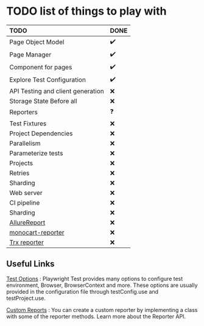 # TODO list of things to play with

| TODO                                                                                   | DONE               |
| :------------------------------------------------------------------------------------- | :----------------- |
| Page Object Model                                                                      | :heavy_check_mark: |
| Page Manager                                                                           | :heavy_check_mark: |
| Component for pages                                                                    | :heavy_check_mark: |
| Explore Test Configuration                                                             | :heavy_check_mark: |
| API Testing and client generation                                                      | :x:                |
| Storage State Before all                                                               | :x:                |
| Reporters                                                                              | :question:         |
| Test Fixtures                                                                          | :x:                |
| Project Dependencies                                                                   | :x:                |
| Parallelism                                                                            | :x:                |
| Parameterize tests                                                                     | :x:                |
| Projects                                                                               | :x:                |
| Retries                                                                                | :x:                |
| Sharding                                                                               | :x:                |
| Web server                                                                             | :x:                |
| CI pipeline                                                                            | :x:                |
| Sharding                                                                               | :x:                |
| [AllureReport](https://www.npmjs.com/package/allure-playwright)                        | :x:                |
| [monocart-reporter](https://github.com/cenfun/monocart-reporter#preview)               | :x:                |
| [Trx reporter](https://www.npmjs.com/package/playwright-trx-reporter?activeTab=readme) | :x:                |

## Useful Links

[Test Options](https://playwright.dev/docs/api/class-testoptions) :
Playwright Test provides many options to configure test environment, Browser, BrowserContext and more.
These options are usually provided in the configuration file through testConfig.use and testProject.use.

[Custom Reports](https://playwright.dev/docs/test-reporters#custom-reporters) :
You can create a custom reporter by implementing a class with some of the reporter methods. Learn more about the Reporter API.
